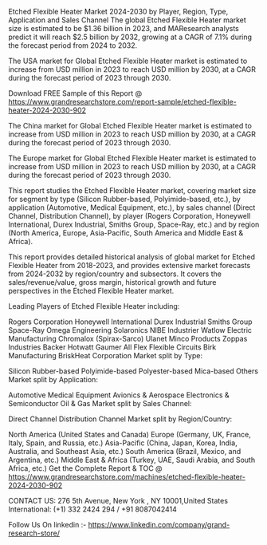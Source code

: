 Etched Flexible Heater Market 2024-2030 by Player, Region, Type, Application and Sales Channel
The global Etched Flexible Heater market size is estimated to be $1.36 billion in 2023, and MAResearch analysts predict it will reach $2.5 billion by 2032, growing at a CAGR of 7.1% during the forecast period from 2024 to 2032.

The USA market for Global Etched Flexible Heater market is estimated to increase from USD million in 2023 to reach USD million by 2030, at a CAGR during the forecast period of 2023 through 2030.

Download FREE Sample of this Report @ https://www.grandresearchstore.com/report-sample/etched-flexible-heater-2024-2030-902

The China market for Global Etched Flexible Heater market is estimated to increase from USD million in 2023 to reach USD million by 2030, at a CAGR during the forecast period of 2023 through 2030.

The Europe market for Global Etched Flexible Heater market is estimated to increase from USD million in 2023 to reach USD million by 2030, at a CAGR during the forecast period of 2023 through 2030.

This report studies the Etched Flexible Heater market, covering market size for segment by type (Silicon Rubber-based, Polyimide-based, etc.), by application (Automotive, Medical Equipment, etc.), by sales channel (Direct Channel, Distribution Channel), by player (Rogers Corporation, Honeywell International, Durex Industrial, Smiths Group, Space-Ray, etc.) and by region (North America, Europe, Asia-Pacific, South America and Middle East & Africa).

This report provides detailed historical analysis of global market for Etched Flexible Heater from 2018-2023, and provides extensive market forecasts from 2024-2032 by region/country and subsectors. It covers the sales/revenue/value, gross margin, historical growth and future perspectives in the Etched Flexible Heater market.

Leading Players of Etched Flexible Heater including:

Rogers Corporation
Honeywell International
Durex Industrial
Smiths Group
Space-Ray
Omega Engineering
Solaronics
NIBE Industrier
Watlow Electric Manufacturing
Chromalox (Spirax-Sarco)
Ulanet
Minco Products
Zoppas Industries
Backer Hotwatt
Gaumer
All Flex Flexible Circuits
Birk Manufacturing
BriskHeat Corporation
Market split by Type:

Silicon Rubber-based
Polyimide-based
Polyester-based
Mica-based
Others
Market split by Application:

Automotive
Medical Equipment
Avionics & Aerospace
Electronics & Semiconductor
Oil & Gas
Market split by Sales Channel:

Direct Channel
Distribution Channel
Market split by Region/Country:

North America (United States and Canada)
Europe (Germany, UK, France, Italy, Spain, and Russia, etc.)
Asia-Pacific (China, Japan, Korea, India, Australia, and Southeast Asia, etc.)
South America (Brazil, Mexico, and Argentina, etc.)
Middle East & Africa (Turkey, UAE, Saudi Arabia, and South Africa, etc.)
Get the Complete Report & TOC @ https://www.grandresearchstore.com/machines/etched-flexible-heater-2024-2030-902

CONTACT US:
276 5th Avenue, New York , NY 10001,United States
International: (+1) 332 2424 294 / +91 8087042414

Follow Us On linkedin :- https://www.linkedin.com/company/grand-research-store/

